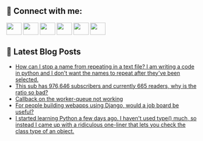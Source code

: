 ## 🔎 Connect with me:
[<img height="32" width="40" src="https://cdn.jsdelivr.net/npm/simple-icons@v5/icons/telegram.svg" />](https://t.me/bullbesh)
[<img height="32" width="40" src="https://cdn.jsdelivr.net/npm/simple-icons@v5/icons/vk.svg" />](https://vk.com/bullbesh)
[<img height="32" width="40" src="https://cdn.jsdelivr.net/npm/simple-icons@v5/icons/twitter.svg" />](https://twitter.com/bullbesh1)
[<img height="32" width="40" src="https://cdn.jsdelivr.net/npm/simple-icons@v5/icons/instagram.svg" />](https://www.instagram.com/bullbesh)
[<img height="32" width="40" src="https://cdn.jsdelivr.net/npm/simple-icons@v5/icons/reddit.svg" />](https://www.reddit.com/user/bullbesh)
[<img height="32" width="40" src="https://cdn.jsdelivr.net/npm/simple-icons@v5/icons/youtube.svg" />](https://www.youtube.com/channel/UCtfjRs6uzgq5mfm8S06WTcg)

## 📕 Latest Blog Posts
<!-- BLOG-POST-LIST:START -->
- [How can I stop a name from repeating in a text file? I am writing a code in python and I don&#39;t want the names to repeat after they&#39;ve been selected.](https://www.reddit.com/r/Python/comments/vknt1r/how_can_i_stop_a_name_from_repeating_in_a_text/)
- [This sub has 976,646 subscribers and currently 665 readers, why is the ratio so bad?](https://www.reddit.com/r/Python/comments/vkmi55/this_sub_has_976646_subscribers_and_currently_665/)
- [Callback on the worker-queue not working](https://www.reddit.com/r/Python/comments/vklcvr/callback_on_the_workerqueue_not_working/)
- [For people building webapps using Django, would a job board be useful?](https://www.reddit.com/r/Python/comments/vkk7mc/for_people_building_webapps_using_django_would_a/)
- [I started learning Python a few days ago. I haven&#39;t used type&lpar;&rpar; much, so instead I came up with a ridiculous one-liner that lets you check the class type of an object.](https://www.reddit.com/r/Python/comments/vkjyhd/i_started_learning_python_a_few_days_ago_i_havent/)
<!-- BLOG-POST-LIST:END -->
